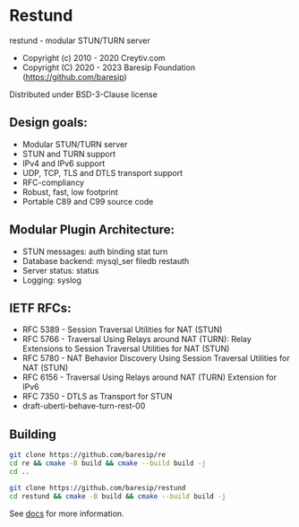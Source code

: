 # Restund

restund - modular STUN/TURN server

- Copyright (c) 2010 - 2020 Creytiv.com
- Copyright (C) 2020 - 2023 Baresip Foundation (https://github.com/baresip)

Distributed under BSD-3-Clause license

## Design goals:

* Modular STUN/TURN server
* STUN and TURN support
* IPv4 and IPv6 support
* UDP, TCP, TLS and DTLS transport support
* RFC-compliancy
* Robust, fast, low footprint
* Portable C89 and C99 source code

## Modular Plugin Architecture:

* STUN messages:    auth binding stat turn
* Database backend: mysql_ser filedb restauth
* Server status:    status
* Logging:          syslog

## IETF RFCs:

* RFC 5389 - Session Traversal Utilities for NAT (STUN)
* RFC 5766 - Traversal Using Relays around NAT (TURN): Relay Extensions to
             Session Traversal Utilities for NAT (STUN)
* RFC 5780 - NAT Behavior Discovery Using Session Traversal Utilities for
             NAT (STUN)
* RFC 6156 - Traversal Using Relays around NAT (TURN) Extension for IPv6
* RFC 7350 - DTLS as Transport for STUN
* draft-uberti-behave-turn-rest-00

## Building

```bash
git clone https://github.com/baresip/re
cd re && cmake -B build && cmake --build build -j
cd ..

git clone https://github.com/baresip/restund
cd restund && cmake -B build && cmake --build build -j
```

See [docs](docs) for more information.
